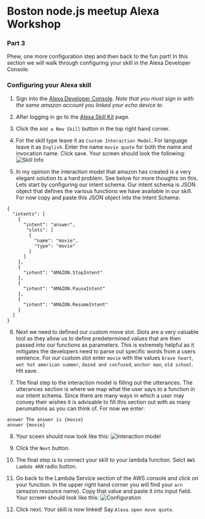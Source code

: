 # Boston node.js meetup Alexa Workshop

### Part 3

Phew, one more configuration step and then back to the fun part! In this section we will walk through configuring your skill in the Alexa Developer Console. 

### Configuring your Alexa skill

1. Sign into the [Alexa Developer Console](https://developer.amazon.com/login.html). _Note that you must sign in with the same amazon account you linked your echo device to._

2. After logging in go to the [Alexa Skill Kit](https://developer.amazon.com/edw/home.html#/skills/list) page.

3. Click the `Add a New Skill` button in the top right hand corner.

4. For the skill type leave it as `Custom Interaction Model`. For language leave it as `English`. Enter the name `movie quote` for both the name and invocation name. Click save. Your screen should look the following:
![Skill Info](https://s3.amazonaws.com/alexa-workshop/skill-info.png)

5. In my opinion the interaction model that amazon has created is a very elegant solution to a hard problem. See below for more thoughts on this. Lets start by configuring our intent schema. Our intent schema is JSON object that defines the various functions we have available in our skill. For now copy and paste this JSON object into the Intent Schema:

```
{
  "intents": [
    {
      "intent": "answer",
       "slots": [
        {
          "name": "movie",
          "type": "movie"
        }
      ]
    },
    {
      "intent": "AMAZON.StopIntent"
    },
    {
      "intent": "AMAZON.PauseIntent"
    },
    {
      "intent": "AMAZON.ResumeIntent"
    }
  ]
}
```

6. Next we need to defined our custom move slot. Slots are a very valuable tool as they allow us to define predetermined values that are then passed into our functions as parameters. This is extremely helpful as it mitigates the developers need to parse out specific words from a users sentence. For our custom slot enter `movie` with the values `brave heart`, `wet hot american summer`, `dazed and confused`, `anchor man`, `old school`. Hit save.

7. The final step to the interaction model is filling out the utterances. The utterances section is where we map what the user says to a function in our intent schema. Since there are many ways in which a user may convey their wishes it is advisable to fill this section out with as many perumations as you can think of. For now we enter:

```
answer The answer is {movie}
answer {movie}
```

8. Your sceen should now look like this:
![Interaction model](https://s3.amazonaws.com/alexa-workshop/interation-model.png)

9. Click the `Next` button.

10. The final step is to connect your skill to your lambda function. Selct `AWS Lambda ARN` radio button.

11. Go back to the Lambda Service section of the AWS console and click on your function. In the upper right hand corner you will find your `arn` (amazon resource name). Copy that value and paste it into input field. Your screen should look like this:
![Configuration](https://s3.amazonaws.com/alexa-workshop/configuration.png)

12. Click next. Your skill is now linked! Say `Alexa open move quote`.
